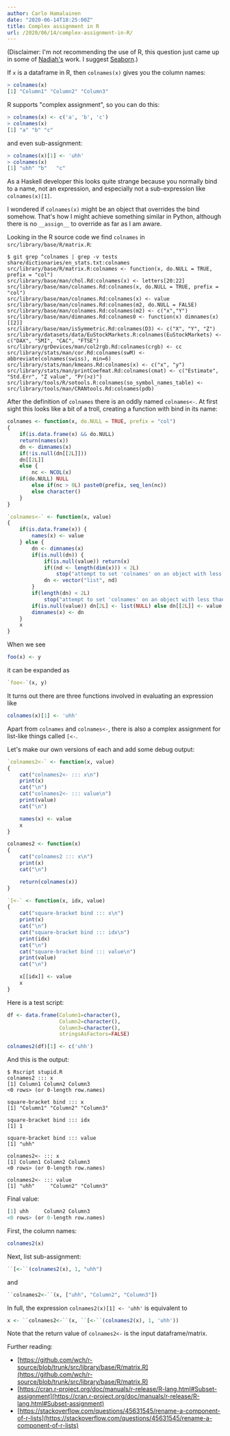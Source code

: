 ```yaml
---
author: Carlo Hamalainen
date: "2020-06-14T18:25:00Z"
title: Complex assignment in R
url: /2020/06/14/complex-assignment-in-R/
---
```


(Disclaimer: I'm not recommending the use of R, this question just
came up in some of [Nadiah's](https://nadiah.org) work. I suggest [Seaborn](https://seaborn.pydata.org/examples/index.html).)

If ``x`` is a dataframe in R, then ``colnames(x)`` gives you the column names:

```R
> colnames(x)
[1] "Column1" "Column2" "Column3"
```

R supports "complex assignment", so you can do this:

```R
> colnames(x) <- c('a', 'b', 'c')
> colnames(x)
[1] "a" "b" "c"
```

and even sub-assignment:

```R
> colnames(x)[1] <- 'uhh'
> colnames(x)
[1] "uhh" "b"   "c"
```

As a Haskell developer this looks quite strange because you normally bind to
a name, not an expression, and especially not a sub-expression like ``colnames(x)[1]``.

I wondered if ``colnames(x)`` might be an object that overrides the bind somehow. That's how I might achieve
something similar in Python, although there is no ``__assign__`` to override as far as I am aware.

Looking in the R source code we find ``colnames`` in ``src/library/base/R/matrix.R``:

```shell-session
$ git grep ^colnames | grep -v tests
share/dictionaries/en_stats.txt:colnames
src/library/base/R/matrix.R:colnames <- function(x, do.NULL = TRUE, prefix = "col")
src/library/base/man/chol.Rd:colnames(x) <- letters[20:22]
src/library/base/man/colnames.Rd:colnames(x, do.NULL = TRUE, prefix = "col")
src/library/base/man/colnames.Rd:colnames(x) <- value
src/library/base/man/colnames.Rd:colnames(m2, do.NULL = FALSE)
src/library/base/man/colnames.Rd:colnames(m2) <- c("x","Y")
src/library/base/man/dimnames.Rd:colnames0 <- function(x) dimnames(x)[[2]]
src/library/base/man/isSymmetric.Rd:colnames(D3) <- c("X", "Y", "Z")
src/library/datasets/data/EuStockMarkets.R:colnames(EuStockMarkets) <- c("DAX", "SMI", "CAC", "FTSE")
src/library/grDevices/man/col2rgb.Rd:colnames(crgb) <- cc
src/library/stats/man/cor.Rd:colnames(swM) <- abbreviate(colnames(swiss), min=6)
src/library/stats/man/kmeans.Rd:colnames(x) <- c("x", "y")
src/library/stats/man/printCoefmat.Rd:colnames(cmat) <- c("Estimate", "Std.Err", "Z value", "Pr(>z)")
src/library/tools/R/sotools.R:colnames(so_symbol_names_table) <-
src/library/tools/man/CRANtools.Rd:colnames(pdb)
```

After the definition of ``colnames`` there is an oddly named ``colnames<-``. At first sight this looks like a bit of a troll, creating a function
with bind in its name:

```R
colnames <- function(x, do.NULL = TRUE, prefix = "col")
{
    if(is.data.frame(x) && do.NULL)
    return(names(x))
    dn <- dimnames(x)
    if(!is.null(dn[[2L]]))
    dn[[2L]]
    else {
        nc <- NCOL(x)
    if(do.NULL) NULL
        else if(nc > 0L) paste0(prefix, seq_len(nc))
        else character()
    }
}

`colnames<-` <- function(x, value)
{
    if(is.data.frame(x)) {
        names(x) <- value
    } else {
        dn <- dimnames(x)
        if(is.null(dn)) {
            if(is.null(value)) return(x)
            if((nd <- length(dim(x))) < 2L)
                stop("attempt to set 'colnames' on an object with less than two dimensions")
            dn <- vector("list", nd)
        }
        if(length(dn) < 2L)
            stop("attempt to set 'colnames' on an object with less than two dimensions")
        if(is.null(value)) dn[2L] <- list(NULL) else dn[[2L]] <- value
        dimnames(x) <- dn
    }
    x
}
```

When we see

```R
foo(x) <- y
```

it can be expanded as

```R
`foo<-`(x, y)
```

It turns out there are three functions involved in evaluating an expression like

```R
colnames(x)[1] <- 'uhh'
```

Apart from ``colnames`` and ``colnames<-``, there is also a complex assignment for list-like things called ``[<-``.

Let's make our own versions of each and add some debug output:

```R
`colnames2<-` <- function(x, value)
{
    cat("colnames2<- ::: x\n")
    print(x)
    cat("\n")
    cat("colnames2<- ::: value\n")
    print(value)
    cat("\n")

    names(x) <- value
    x
}

colnames2 <- function(x)
{
    cat("colnames2 ::: x\n")
    print(x)
    cat("\n")

    return(colnames(x))
}

`[<-` <- function(x, idx, value)
{
    cat("square-bracket bind ::: x\n")
    print(x)
    cat("\n")
    cat("square-bracket bind ::: idx\n")
    print(idx)
    cat("\n")
    cat("square-bracket bind ::: value\n")
    print(value)
    cat("\n")

    x[[idx]] <- value
    x
}
```

Here is a test script:

```R
df <- data.frame(Column1=character(),
                 Column2=character(),
                 Column3=character(),
                 stringsAsFactors=FALSE)

colnames2(df)[1] <- c('uhh')
```

And this is the output:

```shell-session
$ Rscript stupid.R 
colnames2 ::: x
[1] Column1 Column2 Column3
<0 rows> (or 0-length row.names)

square-bracket bind ::: x
[1] "Column1" "Column2" "Column3"

square-bracket bind ::: idx
[1] 1

square-bracket bind ::: value
[1] "uhh"

colnames2<- ::: x
[1] Column1 Column2 Column3
<0 rows> (or 0-length row.names)

colnames2<- ::: value
[1] "uhh"     "Column2" "Column3"
```

Final value:

```R
[1] uhh     Column2 Column3
<0 rows> (or 0-length row.names)
```

First, the column names:

```R
colnames2(x)
```

Next, list sub-assignment:

```R
``[<-``(colnames2(x), 1, "uhh")
```

and

```R
``colnames2<-``(x, ["uhh", "Column2", "Column3"])
```

In full, the expression ``colnames2(x)[1] <- 'uhh'`` is equivalent to

```R
x <- ``colnames2<-``(x, ``[<-``(colnames2(x), 1, 'uhh'))
```

Note that the return value of ``colnames2<-`` is the input dataframe/matrix.

Further reading:

* [https://github.com/wch/r-source/blob/trunk/src/library/base/R/matrix.R](https://github.com/wch/r-source/blob/trunk/src/library/base/R/matrix.R)
* [https://cran.r-project.org/doc/manuals/r-release/R-lang.html#Subset-assignment](https://cran.r-project.org/doc/manuals/r-release/R-lang.html#Subset-assignment)
* [https://stackoverflow.com/questions/45631545/rename-a-component-of-r-lists](https://stackoverflow.com/questions/45631545/rename-a-component-of-r-lists)

